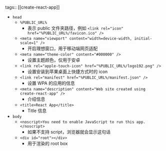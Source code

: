 tags:: [[create-react-app]]

- `head`
	- `%PUBLIC_URL%`
		- 表示 public 文件夹路径，例如 `<link rel="icon" href="%PUBLIC_URL%/favicon.ico" />`
	- `<meta name="viewport" content="width=device-width, initial-scale=1" />`
		- 开启理想窗口，用于移动端网页适配
	- `<meta name="theme-color" content="#000000" />`
		- 设置主题颜色，仅用于安卓
	- `<link rel="apple-touch-icon" href="%PUBLIC_URL%/logo192.png" />`
		- 设置安装到苹果桌面上快捷方式时的 icon
	- `<link rel="manifest" href="%PUBLIC_URL%/manifest.json" />`
		- 设置 WPA 的应用的信息
	- `<meta name="description" content="Web site created using create-react-app" />`
		- 介绍信息
	- `<title>React App</title>`
		- Title 信息
- `body`
	- `<noscript>You need to enable JavaScript to run this app.</noscript>`
		- 如果不支持 script，浏览器就会显示这句话
	- `<div id="root"></div>`
		- 用于渲染的 root box